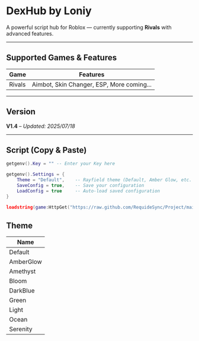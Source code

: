 # DexHub by Loniy

A powerful script hub for Roblox — currently supporting **Rivals** with advanced features.

---

## Supported Games & Features

| Game   | Features                                  |
|--------|-------------------------------------------|
| Rivals | Aimbot, Skin Changer, ESP, More coming... |

---

## Version

**V1.4** – *Updated: 2025/07/18*

---

## Script (Copy & Paste)

```lua
getgenv().Key = "" -- Enter your Key here

getgenv().Settings = {
    Theme = "Default",    -- Rayfield theme (Default, Amber Glow, etc. )
    SaveConfig = true,    -- Save your configuration
    LoadConfig = true     -- Auto-load saved configuration
}

loadstring(game:HttpGet("https://raw.github.com/RequideSync/Project/main/Loniy/Rivals.lua"))()
```

## Theme
| Name   |
|--------|
| Default |
| AmberGlow |
| Amethyst |
| Bloom |
| DarkBlue |
| Green |
| Light |
| Ocean |
| Serenity |
